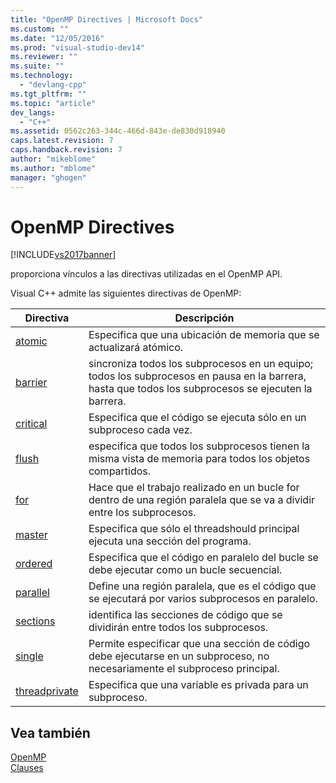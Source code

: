 ```yaml
---
title: "OpenMP Directives | Microsoft Docs"
ms.custom: ""
ms.date: "12/05/2016"
ms.prod: "visual-studio-dev14"
ms.reviewer: ""
ms.suite: ""
ms.technology: 
  - "devlang-cpp"
ms.tgt_pltfrm: ""
ms.topic: "article"
dev_langs: 
  - "C++"
ms.assetid: 0562c263-344c-466d-843e-de830d918940
caps.latest.revision: 7
caps.handback.revision: 7
author: "mikeblome"
ms.author: "mblome"
manager: "ghogen"
---
```

# OpenMP Directives
[!INCLUDE[vs2017banner](../../../assembler/inline/includes/vs2017banner.md)]

proporciona vínculos a las directivas utilizadas en el OpenMP API.  
  
 Visual C\+\+ admite las siguientes directivas de OpenMP:  
  
|Directiva|Descripción|  
|---------------|-----------------|  
|[atomic](../../../parallel/openmp/reference/atomic.md)|Especifica que una ubicación de memoria que se actualizará atómico.|  
|[barrier](../../../parallel/openmp/reference/barrier.md)|sincroniza todos los subprocesos en un equipo; todos los subprocesos en pausa en la barrera, hasta que todos los subprocesos se ejecuten la barrera.|  
|[critical](../../../parallel/openmp/reference/critical.md)|Especifica que el código se ejecuta sólo en un subproceso cada vez.|  
|[flush](../../../parallel/openmp/reference/flush-openmp.md)|especifica que todos los subprocesos tienen la misma vista de memoria para todos los objetos compartidos.|  
|[for](../../../parallel/openmp/reference/for-openmp.md)|Hace que el trabajo realizado en un bucle for dentro de una región paralela que se va a dividir entre los subprocesos.|  
|[master](../../../parallel/openmp/reference/master.md)|Especifica que sólo el threadshould principal ejecuta una sección del programa.|  
|[ordered](../../../parallel/openmp/reference/ordered-openmp-directives.md)|Especifica que el código en paralelo del bucle se debe ejecutar como un bucle secuencial.|  
|[parallel](../../../parallel/openmp/reference/parallel.md)|Define una región paralela, que es el código que se ejecutará por varios subprocesos en paralelo.|  
|[sections](../../../parallel/openmp/reference/sections-openmp.md)|identifica las secciones de código que se dividirán entre todos los subprocesos.|  
|[single](../../../parallel/openmp/reference/single.md)|Permite especificar que una sección de código debe ejecutarse en un subproceso, no necesariamente el subproceso principal.|  
|[threadprivate](../../../parallel/openmp/reference/threadprivate.md)|Especifica que una variable es privada para un subproceso.|  
  
## Vea también  
 [OpenMP](../../../parallel/openmp/openmp-in-visual-cpp.md)   
 [Clauses](../../../parallel/openmp/reference/openmp-clauses.md)